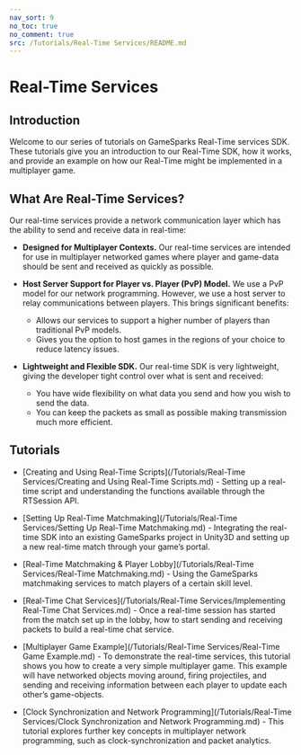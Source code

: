 ```yaml
---
nav_sort: 9
no_toc: true
no_comment: true
src: /Tutorials/Real-Time Services/README.md
---
```


# Real-Time Services

## Introduction

Welcome to our series of tutorials on GameSparks Real-Time services SDK. These tutorials give you an introduction to our Real-Time SDK, how it works, and provide an example on how our Real-Time might be implemented in a multiplayer game.


## What Are Real-Time Services?

Our real-time services provide a network communication layer which has the ability to send and receive data in real-time:

* **Designed for Multiplayer Contexts.** Our real-time services are intended for use in multiplayer networked games where player and game-data should be sent and received as quickly as possible.

* **Host Server Support for Player vs. Player (PvP) Model.** We use a PvP model for our network programming. However, we use a host server to relay communications between players. This brings significant benefits:
  * Allows our services to support a higher number of players than traditional PvP models.
  * Gives you the option to host games in the regions of your choice to reduce latency issues.

* **Lightweight and Flexible SDK.** Our real-time SDK is very lightweight, giving the developer tight control over what is sent and received:
  * You have wide flexibility on what data you send and how you wish to send the data.
  * You can keep the packets as small as possible making transmission much more efficient.

## Tutorials

* [Creating and Using Real-Time Scripts](/Tutorials/Real-Time Services/Creating and Using Real-Time Scripts.md) - Setting up a real-time script and understanding the functions available through the RTSession API.

* [Setting Up Real-Time Matchmaking](/Tutorials/Real-Time Services/Setting Up Real-Time Matchmaking.md) - Integrating the real-time SDK into an existing GameSparks project in Unity3D and setting up a new real-time match through your game’s portal.

* [Real-Time Matchmaking & Player Lobby](/Tutorials/Real-Time Services/Real-Time Matchmaking.md) - Using the GameSparks matchmaking services to match players of a certain skill level.

* [Real-Time Chat Services](/Tutorials/Real-Time Services/Implementing Real-Time Chat Services.md) - Once a real-time session has started from the match set up in the lobby, how to start sending and receiving packets to build a real-time chat service.

* [Multiplayer Game Example](/Tutorials/Real-Time Services/Real-Time Game Example.md) - To demonstrate the real-time services, this tutorial shows you how to create a very simple multiplayer game. This example will have networked objects moving around, firing projectiles, and sending and receiving information between each player to update each other’s game-objects.

* [Clock Synchronization and Network Programming](/Tutorials/Real-Time Services/Clock Synchronization and Network Programming.md) - This tutorial explores further key concepts in multiplayer network programming, such as clock-synchronization and packet analytics.
